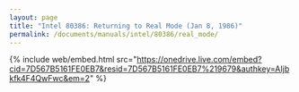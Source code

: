 ```yaml
---
layout: page
title: "Intel 80386: Returning to Real Mode (Jan 8, 1986)"
permalink: /documents/manuals/intel/80386/real_mode/
---
```


{% include web/embed.html src="https://onedrive.live.com/embed?cid=7D567B5161FE0EB7&resid=7D567B5161FE0EB7%219679&authkey=AIjbkfk4F4QwFwc&em=2" %}
